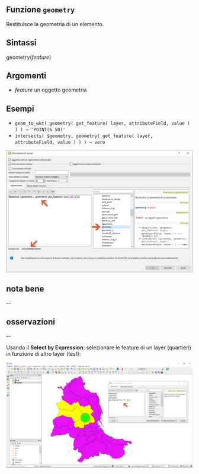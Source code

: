## Funzione `geometry`

Restituisce la geometria di un elemento.

## Sintassi

geometry(_feature_)

## Argomenti

* _feature_ un oggetto geometria

## Esempi

* `geom_to_wkt( geometry( get_feature( layer, attributeField, value ) ) ) → 'POINT(6 50)'`
* `intersects( $geometry, geometry( get_feature( layer, attributeField, value ) ) ) → vero`

<img src="/img/geometria/geometry/geometry1.png">

## nota bene

--

## osservazioni

--

Usando il **Select by Expression**: selezionare le feature di un layer (quartieri) in funzione di altro layer (test):

<img src="/img/geometria/geometry/geometry2.png">